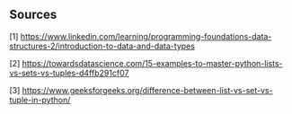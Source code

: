 ## Sources

[1] https://www.linkedin.com/learning/programming-foundations-data-structures-2/introduction-to-data-and-data-types

[2] https://towardsdatascience.com/15-examples-to-master-python-lists-vs-sets-vs-tuples-d4ffb291cf07

[3] https://www.geeksforgeeks.org/difference-between-list-vs-set-vs-tuple-in-python/